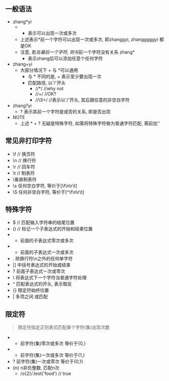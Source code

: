 ## 一般语法 ##
+ zhang*yi
  + * 表示可以出现一次或多次
  + 上述表示*前一个字符可以出现一次或多次, 即zhanggyi, zhangggggyi 都是OK
  + 注意, 若*在最后一个字符, 则与*前一个字符没有关系 zhang*
    + 表示zhang后可以添加任意个任何字符
+ zhang+yi
  + 大部分情况下 + 与 *可以通用
    + 与 * 不同的是, + 表示至少要出现一次
    + 匹配路径, 以'/'开头
      + /\/*/ //why not
      + /\/+/ //OK?
      + /\/\S+/ //表示以'/'开头, 其后跟任意的非空白字符
+ zhang?yi
  + ? 表示其前一个字符是或否的关系, 即是否出现
+ NOTE
  + 上述 * + ? 无疑是特殊字符, 如需将特殊字符做为普通字符匹配, 需前加'\'

## 常见非打印字符 ##
+ \f // 换页符
+ \n // 换行符
+ \r // 回车符
+ \t // 制表符
+ \垂直制表符
+ \s 任何空白字符, 等价于[\f\n\r\t]
+ \S 任何非空白字符, 等价于[^\f\n\r\t]

## 特殊字符 ##
+ $ // 匹配输入字符串的结尾位置
+ () // 标记一个子表达式的开始和结束位置
+ * 前面的子表达式零次或多次
+ + 前面的子表达式一次或多次
+ . 除换行符\n之外的任何单字符
+ [] 中括号表达式的开始或结束
+ ? 前面子表达式一次或零次
+ \ 将表达式下一个字符当普通字符处理
+ ^ 匹配表达式的开头, 表示取反
+ {} 限定符始终位置
+ | 多项之间 或匹配

## 限定符 ##
> 限定符指定正则表式匹配某个字符(集)出现次数
+ * 前字符(集)零次或多次 等价于{0,}
+ + 前字符(集)一次或多次 等价于{1,}
+ ? 前字符(集)一次或零次 等价于{0,1}
+ {n} n非负整数, 匹配n次 
  + /o{2}/.test('food') // true